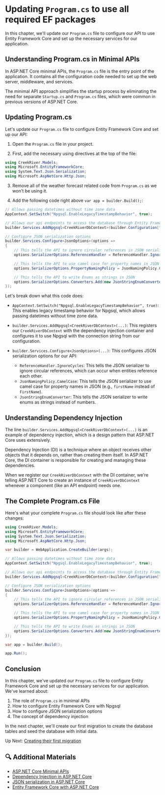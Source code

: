 # Updating `Program.cs` to use all required EF packages

In this chapter, we'll update our `Program.cs` file to configure our API to use Entity Framework Core and set up the necessary services for our application.

## Understanding Program.cs in Minimal APIs

In ASP.NET Core minimal APIs, the `Program.cs` file is the entry point of the application. It contains all the configuration code needed to set up the web server, middleware, and services.

The minimal API approach simplifies the startup process by eliminating the need for separate `Startup.cs` and `Program.cs` files, which were common in previous versions of ASP.NET Core.

## Updating Program.cs

Let's update our `Program.cs` file to configure Entity Framework Core and set up our API:

1. Open the `Program.cs` file in your project.

2. First, add the necessary using directives at the top of the file:

```csharp
using CreekRiver.Models;
using Microsoft.EntityFrameworkCore;
using System.Text.Json.Serialization;
using Microsoft.AspNetCore.Http.Json;
```

3. Remove all of the weather forecast related code from `Program.cs` as we won't be using it.

4. Add the following code right above `var app = builder.Build();`:

```csharp
// Allows passing datetimes without time zone data
AppContext.SetSwitch("Npgsql.EnableLegacyTimestampBehavior", true);

// Allows our api endpoints to access the database through Entity Framework Core
builder.Services.AddNpgsql<CreekRiverDbContext>(builder.Configuration["CreekRiverDbConnectionString"]);

// Configure JSON serialization options
builder.Services.Configure<JsonOptions>(options =>
{
    // This tells the API to ignore circular references in JSON serialization
    options.SerializerOptions.ReferenceHandler = ReferenceHandler.IgnoreCycles;

    // This tells the API to use camel case for property names in JSON
    options.SerializerOptions.PropertyNamingPolicy = JsonNamingPolicy.CamelCase;

    // This tells the API to write Enums as strings in JSON
    options.SerializerOptions.Converters.Add(new JsonStringEnumConverter());
});
```

Let's break down what this code does:

- `AppContext.SetSwitch("Npgsql.EnableLegacyTimestampBehavior", true)`: This enables legacy timestamp behavior for Npgsql, which allows passing datetimes without time zone data.

- `builder.Services.AddNpgsql<CreekRiverDbContext>(...)`: This registers our `CreekRiverDbContext` with the dependency injection container and configures it to use Npgsql with the connection string from our configuration.

- `builder.Services.Configure<JsonOptions>(...)`: This configures JSON serialization options for our API:
  - `ReferenceHandler.IgnoreCycles`: This tells the JSON serializer to ignore circular references, which can occur when entities reference each other.
  - `JsonNamingPolicy.CamelCase`: This tells the JSON serializer to use camel case for property names in JSON (e.g., `firstName` instead of `FirstName`).
  - `JsonStringEnumConverter`: This tells the JSON serializer to write enums as strings instead of numbers.

## Understanding Dependency Injection

The line `builder.Services.AddNpgsql<CreekRiverDbContext>(...)` is an example of dependency injection, which is a design pattern that ASP.NET Core uses extensively.

Dependency Injection (DI) is a technique where an object receives other objects that it depends on, rather than creating them itself. In ASP.NET Core, the DI container is responsible for creating and managing these dependencies.

When we register our `CreekRiverDbContext` with the DI container, we're telling ASP.NET Core to create an instance of `CreekRiverDbContext` whenever a component (like an API endpoint) needs one.

## The Complete Program.cs File

Here's what your complete `Program.cs` file should look like after these changes:

```csharp
using CreekRiver.Models;
using Microsoft.EntityFrameworkCore;
using System.Text.Json.Serialization;
using Microsoft.AspNetCore.Http.Json;

var builder = WebApplication.CreateBuilder(args);

// Allows passing datetimes without time zone data
AppContext.SetSwitch("Npgsql.EnableLegacyTimestampBehavior", true);

// Allows our api endpoints to access the database through Entity Framework Core
builder.Services.AddNpgsql<CreekRiverDbContext>(builder.Configuration["CreekRiverDbConnectionString"]);

// Configure JSON serialization options
builder.Services.Configure<JsonOptions>(options =>
{
    // This tells the API to ignore circular references in JSON serialization
    options.SerializerOptions.ReferenceHandler = ReferenceHandler.IgnoreCycles;

    // This tells the API to use camel case for property names in JSON
    options.SerializerOptions.PropertyNamingPolicy = JsonNamingPolicy.CamelCase;

    // This tells the API to write Enums as strings in JSON
    options.SerializerOptions.Converters.Add(new JsonStringEnumConverter());
});

var app = builder.Build();

app.Run();
```

## Conclusion

In this chapter, we've updated our `Program.cs` file to configure Entity Framework Core and set up the necessary services for our application. We've learned about:

1. The role of `Program.cs` in minimal APIs
2. How to configure Entity Framework Core with Npgsql
3. How to configure JSON serialization options
4. The concept of dependency injection

In the next chapter, we'll create our first migration to create the database tables and seed the database with initial data.

Up Next: [Creating their first migration](./creek-river-migration.md)

## 🔍 Additional Materials

- [ASP.NET Core Minimal APIs](https://docs.microsoft.com/en-us/aspnet/core/fundamentals/minimal-apis)
- [Dependency Injection in ASP.NET Core](https://docs.microsoft.com/en-us/aspnet/core/fundamentals/dependency-injection)
- [JSON serialization in ASP.NET Core](https://docs.microsoft.com/en-us/aspnet/core/web-api/advanced/formatting)
- [Entity Framework Core with ASP.NET Core](https://docs.microsoft.com/en-us/aspnet/core/data/ef-rp/intro)